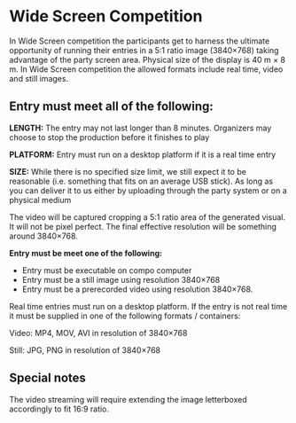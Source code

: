 # Wide Screen Competition
In Wide Screen competition the participants get to harness the ultimate opportunity of running their entries in a 5:1 ratio image (3840×768) taking advantage of the party screen area. Physical size of the display is 40 m × 8 m. In Wide Screen competition the allowed formats include real time, video and still images.

## Entry must meet all of the following:

**LENGTH:** The entry may not last longer than 8 minutes. Organizers may choose to stop the production before it finishes to play


**PLATFORM:** Entry must run on a desktop platform if it is a real time entry


**SIZE:** While there is no specified size limit, we still expect it to be reasonable (i.e. something that fits on an average USB stick). As long as you can deliver it to us either by uploading through the party system or on a physical medium


The video will be captured cropping a 5:1 ratio area of the generated visual. It will not be pixel perfect. The final effective resolution will be something around 3840×768.


**Entry must be meet one of the following:**

* Entry must be executable on compo computer
* Entry must be a still image using resolution 3840×768
* Entry must be a prerecorded video using resolution 3840×768.


Real time entries must run on a desktop platform. If the entry is not real time it must be supplied in one of the following formats / containers:

Video: MP4, MOV, AVI in resolution of 3840×768

Still: JPG, PNG in resolution of 3840×768


## Special notes

The video streaming will require extending the image letterboxed accordingly to fit 16:9 ratio.
